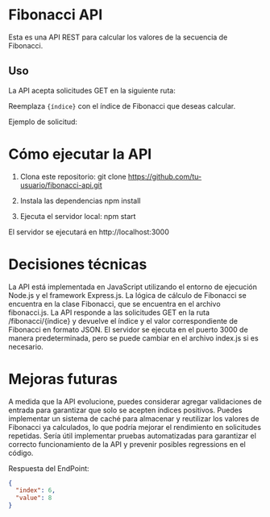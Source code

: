 # Fibonacci API

Esta es una API REST para calcular los valores de la secuencia de Fibonacci.

## Uso

La API acepta solicitudes GET en la siguiente ruta:


Reemplaza `{índice}` con el índice de Fibonacci que deseas calcular.

Ejemplo de solicitud:
# Cómo ejecutar la API

1. Clona este repositorio:
git clone https://github.com/tu-usuario/fibonacci-api.git

2. Instala las dependencias
npm install

3. Ejecuta el servidor local:
npm start

El servidor se ejecutará en http://localhost:3000

# Decisiones técnicas

La API está implementada en JavaScript utilizando el entorno de ejecución Node.js y el framework Express.js.
La lógica de cálculo de Fibonacci se encuentra en la clase Fibonacci, que se encuentra en el archivo fibonacci.js.
La API responde a las solicitudes GET en la ruta /fibonacci/{índice} y devuelve el índice y el valor correspondiente de Fibonacci en formato JSON.
El servidor se ejecuta en el puerto 3000 de manera predeterminada, pero se puede cambiar en el archivo index.js si es necesario.

# Mejoras futuras
A medida que la API evolucione, puedes considerar agregar validaciones de entrada para garantizar que solo se acepten índices positivos.
Puedes implementar un sistema de caché para almacenar y reutilizar los valores de Fibonacci ya calculados, lo que podría mejorar el rendimiento en solicitudes repetidas.
Sería útil implementar pruebas automatizadas para garantizar el correcto funcionamiento de la API y prevenir posibles regressions en el código.

Respuesta del EndPoint:
```json
{
  "index": 6,
  "value": 8
}

